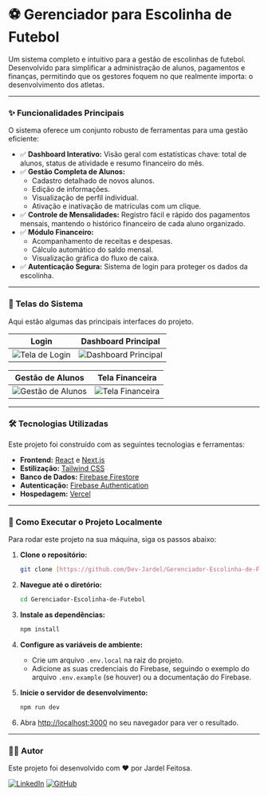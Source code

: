 # ⚽ Gerenciador para Escolinha de Futebol


Um sistema completo e intuitivo para a gestão de escolinhas de futebol. Desenvolvido para simplificar a administração de alunos, pagamentos e finanças, permitindo que os gestores foquem no que realmente importa: o desenvolvimento dos atletas.

---

### ✨ Funcionalidades Principais

O sistema oferece um conjunto robusto de ferramentas para uma gestão eficiente:

* ✅ **Dashboard Interativo:** Visão geral com estatísticas chave: total de alunos, status de atividade e resumo financeiro do mês.
* ✅ **Gestão Completa de Alunos:**
    * Cadastro detalhado de novos alunos.
    * Edição de informações.
    * Visualização de perfil individual.
    * Ativação e inativação de matrículas com um clique.
* ✅ **Controle de Mensalidades:** Registro fácil e rápido dos pagamentos mensais, mantendo o histórico financeiro de cada aluno organizado.
* ✅ **Módulo Financeiro:**
    * Acompanhamento de receitas e despesas.
    * Cálculo automático do saldo mensal.
    * Visualização gráfica do fluxo de caixa.
* ✅ **Autenticação Segura:** Sistema de login para proteger os dados da escolinha.

---

### 📸 Telas do Sistema

Aqui estão algumas das principais interfaces do projeto.

| Login | Dashboard Principal |
| :---: | :---: |
| ![Tela de Login](https://i.imgur.com/tzsyByp.jpeg) | ![Dashboard Principal](https://i.imgur.com/d9A2v3d.jpeg) |

| Gestão de Alunos | Tela Financeira |
| :---: | :---: |
| ![Gestão de Alunos](https://i.imgur.com/k0NuUUL.jpeg) | ![Tela Financeira](https://i.imgur.com/ajpuDPn.jpeg) |

---

### 🛠️ Tecnologias Utilizadas

Este projeto foi construído com as seguintes tecnologias e ferramentas:

* **Frontend:** [React](https://reactjs.org/) e [Next.js](https://nextjs.org/)
* **Estilização:** [Tailwind CSS](https://tailwindcss.com/)
* **Banco de Dados:** [Firebase Firestore](https://firebase.google.com/docs/firestore)
* **Autenticação:** [Firebase Authentication](https://firebase.google.com/docs/auth)
* **Hospedagem:** [Vercel](https://vercel.com/)

---

### 🚀 Como Executar o Projeto Localmente

Para rodar este projeto na sua máquina, siga os passos abaixo:

1.  **Clone o repositório:**
    ```bash
    git clone [https://github.com/Dev-Jardel/Gerenciador-Escolinha-de-Futebol.git](https://github.com/Dev-Jardel/Gerenciador-Escolinha-de-Futebol.git)
    ```

2.  **Navegue até o diretório:**
    ```bash
    cd Gerenciador-Escolinha-de-Futebol
    ```

3.  **Instale as dependências:**
    ```bash
    npm install
    ```

4.  **Configure as variáveis de ambiente:**
    * Crie um arquivo `.env.local` na raiz do projeto.
    * Adicione as suas credenciais do Firebase, seguindo o exemplo do arquivo `.env.example` (se houver) ou a documentação do Firebase.

5.  **Inicie o servidor de desenvolvimento:**
    ```bash
    npm run dev
    ```

6.  Abra [http://localhost:3000](http://localhost:3000) no seu navegador para ver o resultado.

---

### 👨‍💻 Autor

Este projeto foi desenvolvido com ❤️ por Jardel Feitosa.

[![LinkedIn](https://img.shields.io/badge/LinkedIn-Jardel%20Feitosa-0077B5?style=for-the-badge&logo=linkedin)](URL_DO_SEU_LINKEDIN_AQUI)
[![GitHub](https://img.shields.io/badge/GitHub-Dev--Jardel-181717?style=for-the-badge&logo=github)](https://github.com/Dev-Jardel)